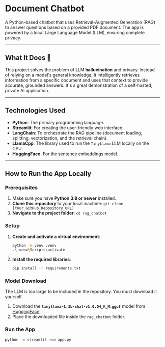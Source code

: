 # Document Chatbot

A Python-based chatbot that uses Retrieval-Augmented Generation (RAG) to answer questions based on a provided PDF document. The app is powered by a local Large Language Model (LLM), ensuring complete privacy.

---

## What It Does 🚀

This project solves the problem of LLM **hallucination** and privacy. Instead of relying on a model's general knowledge, it intelligently retrieves information from a specific document and uses that context to provide accurate, grounded answers. It's a great demonstration of a self-hosted, private AI application.

---

## Technologies Used

* **Python**: The primary programming language.
* **Streamlit**: For creating the user-friendly web interface.
* **LangChain**: To orchestrate the RAG pipeline (document loading, splitting, vectorization, and the retrieval chain).
* **LlamaCpp**: The library used to run the `TinyLlama` LLM locally on the CPU.
* **HuggingFace**: For the sentence embeddings model.

---

## How to Run the App Locally

### Prerequisites

1.  Make sure you have **Python 3.8 or newer** installed.
2.  **Clone this repository** to your local machine: `git clone [Your_GitHub_Repository_URL]`
3.  **Navigate to the project folder**: `cd rag_chatbot`

### Setup

1.  **Create and activate a virtual environment**:
    ```bash
    python -m venv .venv
    .\.venv\Scripts\activate
    ```
2.  **Install the required libraries**:
    ```bash
    pip install -r requirements.txt
    ```

### Model Download

The LLM is too large to be included in the repository. You must download it yourself.

1.  Download the **`tinyllama-1.1b-chat-v1.0.Q4_K_M.gguf`** model from [HuggingFace](https://huggingface.co/TheBloke/TinyLlama-1.1B-Chat-v1.0-GGUF/blob/main/tinyllama-1.1b-chat-v1.0.Q4_K_M.gguf).
2.  Place the downloaded file inside the `rag_chatbot` folder.

### Run the App

```bash
python -m streamlit run app.py

